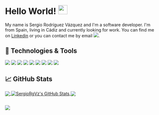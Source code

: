 # Hello World! <img src="https://raw.githubusercontent.com/MartinHeinz/MartinHeinz/master/wave.gif" width="30px">

My name is Sergio Rodríguez Vázquez and I'm a software developer. I'm from Spain, living in Cádiz and currently looking for work. You can find me on [Linkedin](https://www.linkedin.com/in/sergiorodriguezvazquez/) or you can contact me by email  <a href="mailto:emersonpess011108@gmail.com?"><img src="https://img.shields.io/badge/gmail-%23DD0031.svg?&style=for-the-badge&logo=gmail&logoColor=white"/></a>.

## 🔧 Technologies & Tools

![](https://img.shields.io/badge/OS-Linux-informational?style=flat&logo=linux&logoColor=white&color=2bbc8a) ![](https://img.shields.io/badge/Editor-VsCode-informational?style=flat&logo=visual-studio-code&logoColor=white&color=2bbc8a) ![](https://img.shields.io/badge/Text-LaTeX-informational?style=flat&logo=latex&logoColor=white&color=2bbc8a)  ![](https://img.shields.io/badge/Tools-Docker-informational?style=flat&logo=docker&logoColor=white&color=2bbc8a) ![](https://img.shields.io/badge/Code-C++-informational?style=flat&logo=cplusplus&logoColor=white&color=2bbc8a) <!--- PHP--> ![](https://img.shields.io/badge/Code-PHP-informational?style=flat&logo=php&logoColor=white&color=2bbc8a) <!--- Python--> ![](https://img.shields.io/badge/Code-Python-informational?style=flat&logo=python&logoColor=white&color=2bbc8a) <!--- Java--> ![](https://img.shields.io/badge/Code-Java-informational?style=flat&logo=java&logoColor=white&color=2bbc8a) <!--- Laravel--> ![](https://img.shields.io/badge/Framework-Laravel-informational?style=flat&logo=laravel&logoColor=white&color=2bbc8a)


## &#x1f4c8; GitHub Stats

<a href="https://github.com/SergioRgVz/SergioRgVz">
  <img align="center" src="https://github-readme-stats.vercel.app/api/top-langs/?username=SergioRgVz&hide=java,html,tex&title_color=ffffff&text_color=c9cacc&icon_color=2bbc8a&bg_color=1d1f21&langs_count=3" />
</a>
<a href="https://github.com/SergioRgVz/SergioRgVz">
  <img align="center" src="https://github-readme-stats.vercel.app/api?username=SergioRgVz&show_icons=true&line_height=27&count_private=true&title_color=ffffff&text_color=c9cacc&icon_color=2bbc8a&bg_color=1d1f21" alt="SergioRgVz's GitHub Stats" />
</a>

<a href="https://github.com/SergioRgVz/Netflix-Clone">
  <img align="center" src="https://github-readme-stats.vercel.app/api/pin/?username=SergioRgVz&repo=Netflix-Clone&title_color=ffffff&text_color=c9cacc&icon_color=2bbc8a&bg_color=1d1f21" />
</a>

##

<a href="https://wakatime.com/@SergioRgVz">
  <img align="center" src="https://github-readme-stats.vercel.app/api/wakatime?username=SergioRgVz" />
 </a>



